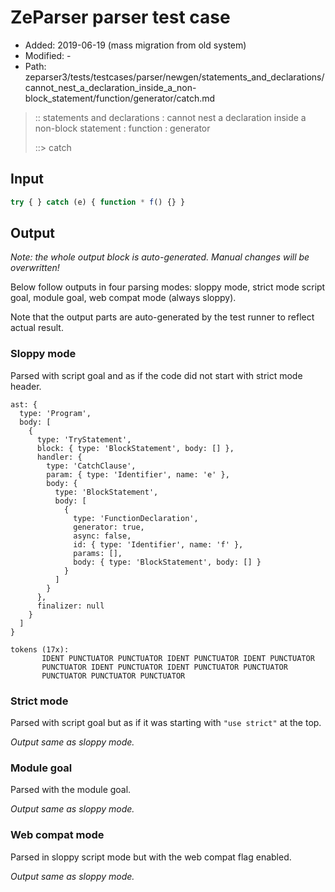# ZeParser parser test case

- Added: 2019-06-19 (mass migration from old system)
- Modified: -
- Path: zeparser3/tests/testcases/parser/newgen/statements_and_declarations/cannot_nest_a_declaration_inside_a_non-block_statement/function/generator/catch.md

> :: statements and declarations : cannot nest a declaration inside a non-block statement : function : generator
>
> ::> catch

## Input

`````js
try { } catch (e) { function * f() {} }
`````

## Output

_Note: the whole output block is auto-generated. Manual changes will be overwritten!_

Below follow outputs in four parsing modes: sloppy mode, strict mode script goal, module goal, web compat mode (always sloppy).

Note that the output parts are auto-generated by the test runner to reflect actual result.

### Sloppy mode

Parsed with script goal and as if the code did not start with strict mode header.

`````
ast: {
  type: 'Program',
  body: [
    {
      type: 'TryStatement',
      block: { type: 'BlockStatement', body: [] },
      handler: {
        type: 'CatchClause',
        param: { type: 'Identifier', name: 'e' },
        body: {
          type: 'BlockStatement',
          body: [
            {
              type: 'FunctionDeclaration',
              generator: true,
              async: false,
              id: { type: 'Identifier', name: 'f' },
              params: [],
              body: { type: 'BlockStatement', body: [] }
            }
          ]
        }
      },
      finalizer: null
    }
  ]
}

tokens (17x):
       IDENT PUNCTUATOR PUNCTUATOR IDENT PUNCTUATOR IDENT PUNCTUATOR
       PUNCTUATOR IDENT PUNCTUATOR IDENT PUNCTUATOR PUNCTUATOR
       PUNCTUATOR PUNCTUATOR PUNCTUATOR
`````

### Strict mode

Parsed with script goal but as if it was starting with `"use strict"` at the top.

_Output same as sloppy mode._

### Module goal

Parsed with the module goal.

_Output same as sloppy mode._

### Web compat mode

Parsed in sloppy script mode but with the web compat flag enabled.

_Output same as sloppy mode._
